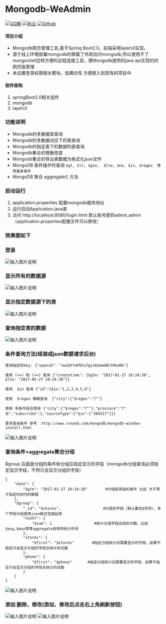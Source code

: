 #  Mongodb-WeAdmin

[![QQ群](https://img.shields.io/badge/QQ%E7%BE%A4-924715723-yellowgreen.svg)](https://jq.qq.com/?_wv=1027&k=5PIRvFq)
[![码云](https://img.shields.io/badge/Gitee-%E7%A0%81%E4%BA%91-yellow.svg)](https://gitee.com/qinxuewu)
[![Github](https://img.shields.io/badge/Github-Github-red.svg)](https://github.com/a870439570)


#### 项目介绍
- Mongodb网页管理工具,基于Spring Boot2.0，前端采用layerUI实现。
- 源于线上环境部署mongodb时屏蔽了外网访问mongodb,所以使用不了mongochef这样方便的远程连接工具，便Mongodb提供的java api实现的的网页版管理
- 未设置登录权限相关模块，低耦合性 方便嵌入到现有的项目中


#### 软件架构
1. springBoot2.0相关组件
1. mongodb
1. layerUI

### 功能说明
- Mongodb的多数据库查询
- Mongodb的多数据对应下的表查询
- Mongodb的指定表下的数据列表查询
- Mongodb集合的增删改查
- Mongodb集合的导出表数据为格式化json文件
- MongoDB 条件操作符查询 ` $gt, $lt, $gte,  $lte, $ne, $in, $regex  等等基本条件 `
- MongoDB 聚合 aggregate() 方法

### 启动运行
1. application.properties 配置mongodb服务地址
1. 运行启动Application.java类
1. 访问 http://localhost:8080/login.html 默认账号密码admin,admin（application.properties配置文件可以修改）

### 效果图如下

### 登录
![输入图片说明](https://images.gitee.com/uploads/images/2018/1121/153436_4417ccb3_1478371.png "屏幕截图.png")

### 显示所有的数据源
![输入图片说明](https://images.gitee.com/uploads/images/2018/1122/153203_c35f73df_1478371.png "屏幕截图.png")

### 显示指定数据源下的表
![输入图片说明](https://images.gitee.com/uploads/images/2018/1121/153553_91a7ba66_1478371.png "屏幕截图.png")

### 查询指定表的数据
![输入图片说明](https://images.gitee.com/uploads/images/2018/1122/153243_d170a1ee_1478371.png "屏幕截图.png")


### 条件查询方法(组装成json数据请求后台)
```
查询指定的key: {"openid": "owibYt4P6Yu7gzsKdamO8CtRGxNk"}

使用 (<=) 和 (>=) 查询 {"createtime": {$gte: "2017-01-27 18:24:38", $lte: "2017-05-27 18:24:38"}}

使用  $in 查询 {"id":{$in:"1,2,3,4,5,6"}

使用  $regex 模糊查询  {"city":{"$regex":"广"}

使用 多条件组合查询 {"city":{"$regex":"广"},"province":"广东","subscribe":1,"sourceType":{"$in":["304517"]}}

更多查询条件 参考  http://www.runoob.com/mongodb/mongodb-window-install.html
```
![输入图片说明](https://images.gitee.com/uploads/images/2018/1121/102443_d1388d16_1478371.png "屏幕截图.png")


### 查询条件+aggregate聚合分组
$group 后面是分组的条件和分组后指定显示的字段（mongodb分组查询必须指定显示字段，不然只会显示分组的字段）
```
{
	"date": {
		"$gte": "2017-01-27 18:24:38"        #分组前筛选的条件 比如 大于等于指定时间内的数据
	},
	"$group": {
		"_id": "$stores",                   #分组的字段（默认要加$符号），多个字段分组使用json格式包装起来
		"count": {
			"$sum": 1                   #统计分组字段出现的次数，比如$avg,$max等等aggregate自带的统计符号
		},
		"stores": {
			"$first": "$stores"        #指定分组统计后需要显示的字段，如果不指定只会显示分组的字段合统计的总数
		},
		"phone": {
			"$first": "$phone"       #指定分组统计后需要显示的字段，如果不指定只会显示分组的字段合统计的总数
		}
	}
}
```
![输入图片说明](https://images.gitee.com/uploads/images/2018/1122/125607_6d3cf2c0_1478371.png "屏幕截图.png")



### 添加 删除，修改(添加，修改后点击右上角刷新按钮)
![输入图片说明](https://images.gitee.com/uploads/images/2018/1121/102729_8c3892a1_1478371.png "屏幕截图.png")
![输入图片说明](https://images.gitee.com/uploads/images/2018/1121/102746_e486eb86_1478371.png "屏幕截图.png")


